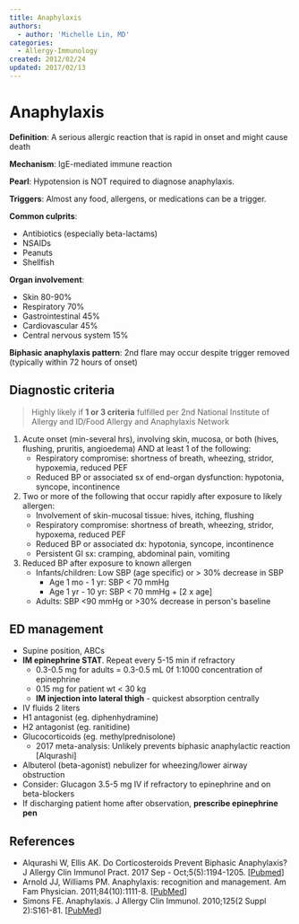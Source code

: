 ```yaml
---
title: Anaphylaxis
authors:
  - author: 'Michelle Lin, MD'
categories:
  - Allergy-Immunology
created: 2012/02/24
updated: 2017/02/13
---
```

# Anaphylaxis

**Definition**: A serious allergic reaction that is rapid in onset and might cause death

**Mechanism**: IgE-mediated immune reaction

**Pearl**: Hypotension is NOT required to diagnose anaphylaxis.

**Triggers**: Almost any food, allergens, or medications can be a trigger.

**Common culprits**:

* Antibiotics (especially beta-lactams)
* NSAIDs
* Peanuts
* Shellfish

**Organ involvement**: 

* Skin 80-90%
* Respiratory 70%
* Gastrointestinal 45%
* Cardiovascular 45%
* Central nervous system 15%

**Biphasic anaphylaxis pattern**: 2nd flare may occur despite trigger removed (typically within 72 hours of onset)

## Diagnostic criteria

> Highly likely if **1 or 3 criteria** fulfilled per 2nd National Institute of Allergy and ID/Food Allergy and Anaphylaxis Network

1. Acute onset (min-several hrs), involving skin, mucosa, or both (hives, flushing, pruritis, angioedema) AND at least 1 of the following:
   * Respiratory compromise: shortness of breath, wheezing, stridor, hypoxemia, reduced PEF
   * Reduced BP or associated sx of end-organ dysfunction: hypotonia, syncope, incontinence
2. Two or more of the following that occur rapidly after exposure to likely allergen:
   * Involvement of skin-mucosal tissue: hives, itching, flushing
   * Respiratory compromise: shortness of breath, wheezing, stridor, hypoxema, reduced PEF
   * Reduced BP or associated dx: hypotonia, syncope, incontinence
   * Persistent GI sx: cramping, abdominal pain, vomiting
3. Reduced BP after exposure to known allergen
   * Infants/children: Low SBP (age specific) or > 30% decrease in SBP
     * Age 1 mo - 1 yr: SBP &lt; 70 mmHg
     * Age 1 yr - 10 yr: SBP &lt; 70 mmHg + \[2 x age]
   * Adults: SBP &lt;90 mmHg or >30% decrease in person's baseline

## ED management

* Supine position, ABCs
* **IM <span class="drug">epinephrine</span> STAT**. Repeat every 5-15 min if refractory
  * 0.3-0.5 mg for adults = 0.3-0.5 mL 0f 1:1000 concentration of epinephrine
  * 0.15 mg for patient wt &lt; 30 kg
  * **IM injection into lateral thigh** - quickest absorption centrally
* IV fluids 2 liters
* H1 antagonist (eg. <span class="drug">diphenhydramine</span>)
* H2 antagonist (eg. <span class="drug">ranitidine</span>)
* Glucocorticoids (eg. <span class="drug">methylprednisolone</span>)
  * 2017 meta-analysis: Unlikely prevents biphasic anaphylactic reaction \[Alqurashi]
* <span class="drug">Albuterol</span> (beta-agonist) nebulizer for wheezing/lower airway obstruction
* Consider: <span class="drug">Glucagon</span> 3.5-5 mg IV if refractory to epinephrine and on beta-blockers
* If discharging patient home after observation, **prescribe <span class="drug">epinephrine pen</span>**

## References

* Alqurashi W, Ellis AK. Do Corticosteroids Prevent Biphasic Anaphylaxis? J
  Allergy Clin Immunol Pract. 2017 Sep - Oct;5(5):1194-1205. [[Pubmed](https://www.ncbi.nlm.nih.gov/pubmed/28888249)]
* Arnold JJ, Williams PM. Anaphylaxis: recognition and management. Am Fam Physician. 2011;84(10):1111-8. [[PubMed](http://www.ncbi.nlm.nih.gov/pubmed/22085665)]
* Simons FE. Anaphylaxis. J Allergy Clin Immunol. 2010;125(2 Suppl 2):S161-81. [[PubMed](http://www.ncbi.nlm.nih.gov/pubmed/20176258)]
